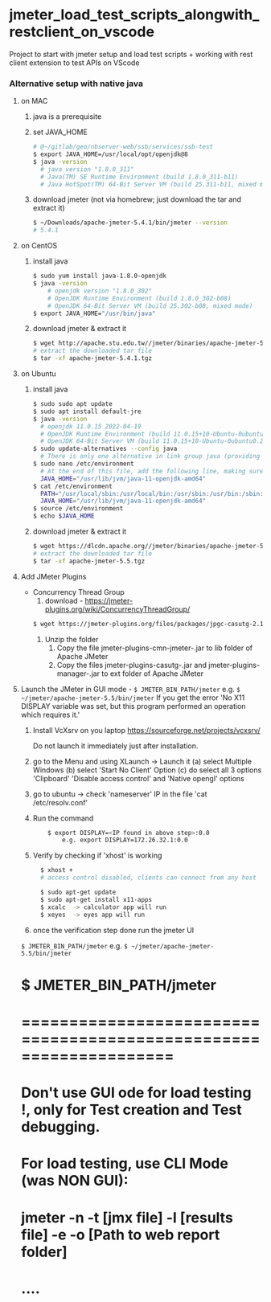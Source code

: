 # jmeter_load_test_scripts_alongwith_restclient_on_vscode
Project to start with jmeter setup and load test scripts + working with rest client extension to test APIs on VScode
### Alternative setup with native java

1. on MAC

   1. java is a prerequisite
   1. set JAVA_HOME

      ```sh
      # @~/gitlab/geo/nbserver-web/ssb/services/ssb-test
      $ export JAVA_HOME=/usr/local/opt/openjdk@8
      $ java -version
        # java version "1.8.0_311"
        # Java(TM) SE Runtime Environment (build 1.8.0_311-b11)
        # Java HotSpot(TM) 64-Bit Server VM (build 25.311-b11, mixed mode)
      ```

   1. download jmeter (not via homebrew; just download the tar and extract it)
      ```sh
      $ ~/Downloads/apache-jmeter-5.4.1/bin/jmeter --version
      # 5.4.1
      ```

1. on CentOS

   1. install java

      ```sh
      $ sudo yum install java-1.8.0-openjdk
      $ java -version
          # openjdk version "1.8.0_302"
          # OpenJDK Runtime Environment (build 1.8.0_302-b08)
          # OpenJDK 64-Bit Server VM (build 25.302-b08, mixed mode)
      $ export JAVA_HOME="/usr/bin/java"
      ```

   1. download jmeter & extract it
      ```sh
      $ wget http://apache.stu.edu.tw//jmeter/binaries/apache-jmeter-5.4.1.tgz
      # extract the downloaded tar file
      $ tar -xf apache-jmeter-5.4.1.tgz
      ```

1. on Ubuntu

   1. install java

      ```sh
      $ sudo sudo apt update
      $ sudo apt install default-jre
      $ java -version
        # openjdk 11.0.15 2022-04-19
        # OpenJDK Runtime Environment (build 11.0.15+10-Ubuntu-0ubuntu0.20.04.1)
        # OpenJDK 64-Bit Server VM (build 11.0.15+10-Ubuntu-0ubuntu0.20.04.1, mixed mode, sharing)
      $ sudo update-alternatives --config java
        # There is only one alternative in link group java (providing /usr/bin/java): /usr/lib/jvm/java-11-openjdk-amd64/bin/java Nothing to configure.
      $ sudo nano /etc/environment
        # At the end of this file, add the following line, making sure to replace the highlighted path with your own copied path, but do not include the bin/ portion of the path
        JAVA_HOME="/usr/lib/jvm/java-11-openjdk-amd64"
      $ cat /etc/environment
        PATH="/usr/local/sbin:/usr/local/bin:/usr/sbin:/usr/bin:/sbin:/bin:/usr/games:/usr/local/games:/snap/bin"
        JAVA_HOME="/usr/lib/jvm/java-11-openjdk-amd64"
      $ source /etc/environment
      $ echo $JAVA_HOME
      ```

   1. download jmeter & extract it
      ```sh
      $ wget https://dlcdn.apache.org//jmeter/binaries/apache-jmeter-5.5.tgz
      # extract the downloaded tar file
      $ tar -xf apache-jmeter-5.5.tgz
      ```

1. Add JMeter Plugins

   - Concurrency Thread Group
     1. download - https://jmeter-plugins.org/wiki/ConcurrencyThreadGroup/
     ```sh
     $ wget https://jmeter-plugins.org/files/packages/jpgc-casutg-2.10.zip
     ```
     1. Unzip the folder
        1. Copy the file jmeter-plugins-cmn-jmeter-<version>.jar to lib folder of Apache JMeter
        1. Copy the files jmeter-plugins-casutg-<version>.jar and jmeter-plugins-manager-<version>.jar to ext folder of Apache JMeter

1. Launch the JMeter in GUI mode - `$ JMETER_BIN_PATH/jmeter`
   e.g. `$ ~/jmeter/apache-jmeter-5.5/bin/jmeter`
   If you get the error 'No X11 DISPLAY variable was set, but this program performed an operation which requires it.'

   1. Install VcXsrv on you laptop
      https://sourceforge.net/projects/vcxsrv/

      Do not launch it immediately just after installation.

   1. go to the Menu and using XLaunch -> Launch it
      (a) select Multiple Windows
      (b) select 'Start No Client' Option
      (c) do select all 3 options 'Clipboard' 'Disable access control' and 'Native opengl' options

   1. go to ubuntu -> check 'nameserver' IP in the file 'cat /etc/resolv.conf'

   1. Run the command

      ```sh
          $ export DISPLAY=<IP found in above step>:0.0
              e.g. export DISPLAY=172.26.32.1:0.0
      ```

   1. Verify by checking if 'xhost' is working

      ```sh
        $ xhost +
        # access control disabled, clients can connect from any host
      ```

      ```sh
        $ sudo apt-get update
        $ sudo apt-get install x11-apps
        $ xcalc  -> calculator app will run
        $ xeyes  -> eyes app will run
      ```

   1. once the verification step done run the jmeter UI

   `$ JMETER_BIN_PATH/jmeter`
   e.g. `$ ~/jmeter/apache-jmeter-5.5/bin/jmeter`
   
   
   # $ JMETER_BIN_PATH/jmeter
   # ==================================================================
   # Don't use GUI ode for load testing !, only for Test creation and Test debugging.
   # For load testing, use CLI Mode (was NON GUI):
   # jmeter -n -t [jmx file] -l [results file] -e -o [Path to web report folder]
   #  ....
   ```
